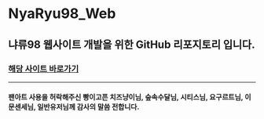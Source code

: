 # NyaRyu98_Web
## 냐류98 웹사이트 개발을 위한 GitHub 리포지토리 입니다.
### [해당 사이트 바로가기](https://nyaryu-98.netlify.app/)
----------
#### 팬아트 사용을 허락해주신 빵이고픈 치즈냥이님, 숲속수달님, 시티스님, 요구르트님, 이문센세님, 일반유저님께 감사의 말씀 전합니다.